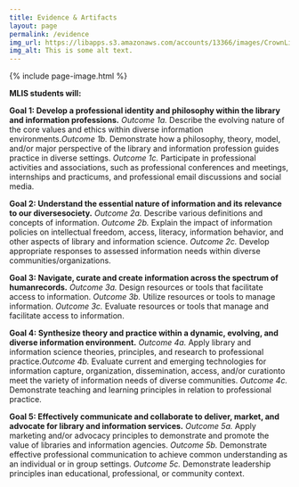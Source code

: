 ```yaml
---
title: Evidence & Artifacts
layout: page
permalink: /evidence
img_url: https://libapps.s3.amazonaws.com/accounts/13366/images/CrownLibraryBanner5.jpg
img_alt: This is some alt text.
---
```

{% include page-image.html %}

**MLIS students will:**

**Goal 1: Develop a professional identity and philosophy within the library and information professions.**
    *Outcome 1a.* Describe the evolving nature of the core values and ethics within diverse information environments.*Outcome 1b.* Demonstrate how a philosophy, theory, model, and/or major perspective of the library and information profession guides practice in diverse settings.
    *Outcome 1c.* Participate in professional activities and associations, such as professional conferences and meetings, internships and practicums, and professional email discussions and social media.
    
**Goal 2: Understand the essential nature of information and its relevance to our diversesociety.**
    *Outcome 2a.* Describe various definitions and concepts of information.
    *Outcome 2b.* Explain the impact of information policies on intellectual freedom, access, literacy, information behavior, and other aspects of library and information science.
    *Outcome 2c.* Develop appropriate responses to assessed information needs within diverse communities/organizations.
    
**Goal 3: Navigate, curate and create information across the spectrum of humanrecords.**
    *Outcome 3a.* Design resources or tools that facilitate access to information. 
    *Outcome 3b.* Utilize resources or tools to manage information.
    *Outcome 3c.* Evaluate resources or tools that manage and facilitate access to information.

**Goal 4: Synthesize theory and practice within a dynamic, evolving, and diverse information environment.**
    *Outcome 4a.* Apply library and information science theories, principles, and research to professional practice.*Outcome 4b.* Evaluate current and emerging technologies for information capture, organization, dissemination, access, and/or curationto meet the variety of information needs of diverse communities.
    *Outcome 4c.* Demonstrate teaching and learning principles in relation to professional practice.

**Goal 5: Effectively communicate and collaborate to deliver, market, and advocate for library and information services.**
    *Outcome 5a.* Apply marketing and/or advocacy principles to demonstrate and promote the value of libraries and information agencies.
    *Outcome 5b.* Demonstrate effective professional communication to achieve common understanding as an individual or in group settings.
    *Outcome 5c.* Demonstrate leadership principles inan educational, professional, or community context.